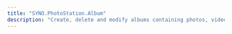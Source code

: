 ```yaml
---
title: "SYNO.PhotoStation.Album"
description: "Create, delete and modify albums containing photos, videos or other albums"
---
```


